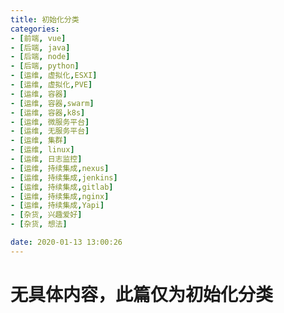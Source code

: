 ```yaml
---
title: 初始化分类
categories: 
- [前端, vue]
- [后端, java]
- [后端, node]
- [后端, python]
- [运维, 虚拟化,ESXI]
- [运维, 虚拟化,PVE]
- [运维, 容器]
- [运维, 容器,swarm]
- [运维, 容器,k8s]
- [运维, 微服务平台]
- [运维, 无服务平台]
- [运维, 集群]
- [运维, linux]
- [运维, 日志监控]
- [运维, 持续集成,nexus]
- [运维, 持续集成,jenkins]
- [运维, 持续集成,gitlab]
- [运维, 持续集成,nginx]
- [运维, 持续集成,Yapi]
- [杂货, 兴趣爱好]
- [杂货, 想法]

date: 2020-01-13 13:00:26
---
```

# 无具体内容，此篇仅为初始化分类
